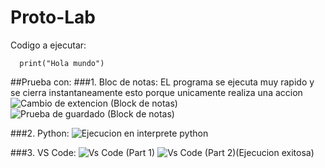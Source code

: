 # Proto-Lab

Codigo a ejecutar:

```if __name__ == "__main__" :
  print("Hola mundo")
```
##Prueba con:
###1. Bloc de notas:
EL programa se ejecuta muy rapido y se cierra instantaneamente esto porque unicamente realiza una accion
![Cambio de extencion (Block de notas)](https://github.com/user-attachments/assets/f623cc3d-5278-47ca-8191-2279f4fb3d71)
![Prueba de guardado (Block de notas)](https://github.com/user-attachments/assets/17f526fd-5594-4a0b-a043-10d70a443f52)

###2. Python:
![Ejecucion en interprete python](https://github.com/user-attachments/assets/ca1cf972-eb6c-4aed-aa18-1a94dd7d5c35)

###3. VS Code:
![Vs Code (Part 1)](https://github.com/user-attachments/assets/8ff75255-78cb-4a6a-be79-d438a78df29d)
![Vs Code (Part 2)(Ejecucion exitosa)](https://github.com/user-attachments/assets/d71ddc6d-8cd4-46e4-ad5a-ddd0837461a8)
